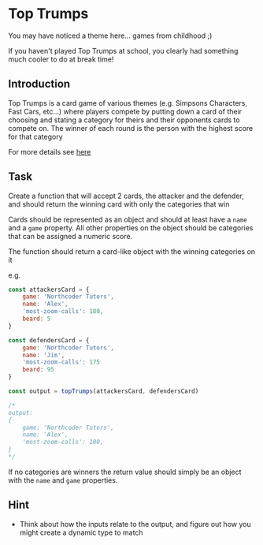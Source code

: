 # Top Trumps

You may have noticed a theme here... games from childhood ;)

If you haven't played Top Trumps at school, you clearly had something much cooler to do at break time!

## Introduction

Top Trumps is a card game of various themes (e.g. Simpsons Characters, Fast Cars, etc...) where players compete by putting down a card of their choosing and stating a category for theirs and their opponents cards to compete on. The winner of each round is the person with the highest score for that category

For more details see [here](https://en.wikipedia.org/wiki/Top_Trumps)

## Task

Create a function that will accept 2 cards, the attacker and the defender, and should return the winning card with only the categories that win

Cards should be represented as an object and should at least have a `name` and a `game` property. All other properties on the object should be categories that can be assigned a numeric score.

The function should return a card-like object with the winning categories on it

e.g.
```js
const attackersCard = {
    game: 'Northcoder Tutors',
    name: 'Alex',
    'most-zoom-calls': 180,
    beard: 5
}

const defendersCard = {
    game: 'Northcoder Tutors',
    name: 'Jim',
    'most-zoom-calls': 175
    beard: 95
}

const output = topTrumps(attackersCard, defendersCard)

/*
output:
{
    game: 'Northcoder Tutors',
    name: 'Alex',
    'most-zoom-calls': 180,
}
*/
```

If no categories are winners the return value should simply be an object with the `name` and `game` properties.

## Hint

- Think about how the inputs relate to the output, and figure out how you might create a dynamic type to match 